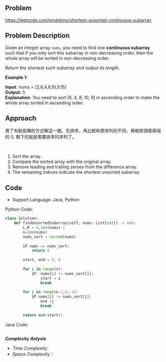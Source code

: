 ## Problem

https://leetcode.com/problems/shortest-unsorted-continuous-subarray

## Problem Description

Given an integer array `nums`, you need to find one **continuous subarray** such that if you only sort this subarray in non-decreasing order, then the whole array will be sorted in non-decreasing order.

*Return the shortest such subarray and output its length*.

 

**Example 1:**

**Input**: nums = [2,6,4,8,10,9,15]  <br>
**Output:** 5  <br>
**Explanation**: You need to sort [6, 4, 8, 10, 9] in ascending order to make the whole array sorted in ascending order.



## Approach
用了有點偷懶的方式解這一題。先排序，再比較和原序列的不同，再剔除頭尾兩端的 0, 剩下的就是需要排序的序列了。

<br>

1. Sort the array.
2. Compare the sorted array with the original array.
3. Remove leading and trailing zeroes from the difference array.
4. The remaining indices indicate the shortest unsorted subarray.

## Code

- Support Language: Java, Python

Python Code:

```py
class Solution:
    def findUnsortedSubarray(self, nums: List[int]) -> int:
        L,R = 0,len(nums)-1
        n=len(nums)        
        nums_sort = sorted(nums)
        
        if nums == nums_sort:
            return 0
            
        start, end = 0, 0
        
        for i in range(n):
            if  nums[i] != nums_sort[i]:
                start = i
                break
                
        for j in range(n-1,0,-1):
            if nums[j] != nums_sort[j]:
                end =j 
                break
        
        return end-start+1
```

Java Code:

```

```

**_Complexity Anlysis_**

- _Time Complexity_: 
- _Space Complexity_：

